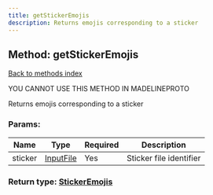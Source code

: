 ```yaml
---
title: getStickerEmojis
description: Returns emojis corresponding to a sticker
---
```

## Method: getStickerEmojis  
[Back to methods index](index.md)


YOU CANNOT USE THIS METHOD IN MADELINEPROTO


Returns emojis corresponding to a sticker

### Params:

| Name     |    Type       | Required | Description |
|----------|---------------|----------|-------------|
|sticker|[InputFile](../types/InputFile.md) | Yes|Sticker file identifier|


### Return type: [StickerEmojis](../types/StickerEmojis.md)

